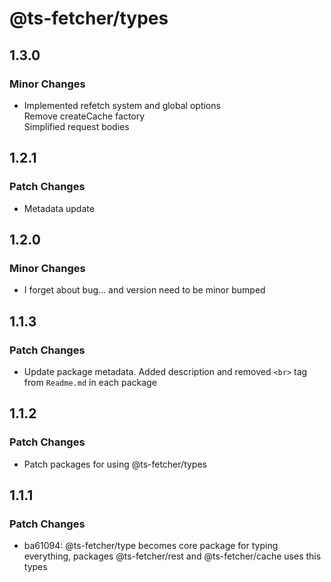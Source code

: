 # @ts-fetcher/types

## 1.3.0

### Minor Changes

- Implemented refetch system and global options <br>
  Remove createCache factory <br>
  Simplified request bodies

## 1.2.1

### Patch Changes

- Metadata update

## 1.2.0

### Minor Changes

- I forget about bug... and version need to be minor bumped

## 1.1.3

### Patch Changes

- Update package metadata. Added description and removed `<br>` tag from `Readme.md` in each package

## 1.1.2

### Patch Changes

- Patch packages for using @ts-fetcher/types

## 1.1.1

### Patch Changes

- ba61094: @ts-fetcher/type becomes core package for typing everything, packages @ts-fetcher/rest and @ts-fetcher/cache uses this types
